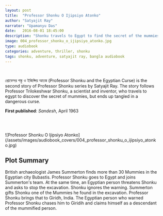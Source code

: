 ```yaml
---
layout: post
title:  "Professor Shonku O Ijipsiyo Atonko"
author: "Satyajit Ray"
narrator: "Upamanyu Das"
date:   2016-08-01 18:45:00
description: "Shonku travels to Egypt to find the secret of the mummies"
image: 004_professor_shonku_o_ijipsiyo_atonko.jpg
type: audiobook
categories: adventure, thriller, shonku
tags: shonku, adventure, satyajit ray, bangla audiobook
---
```


<br>

প্রোফেসর শঙ্কু ও ইজিপ্সিয় আতঙ্ক (Professor Shonku and the Egyptian Curse) is the second story of Professor Shonku series by Satyajit Ray. The story follows Professor Trilokeshwar Shonku, a scientist and inventor, who travels to egypt to discover the secret of mummies, but ends up tangled in a dangerous curse.

**First published**: _Sandesh_, April 1963

<br>

<audio src="http://audiobookfiles.upamanyu.in/004_professor_shonku_o_ijipsiyo_atonko.mp3" preload="auto"></audio>

<br>
![Professor Shonku O Ijipsiyo Atonko](/assets/images/audiobook_covers/004_professor_shonku_o_ijipsiyo_atonko.jpg)

Plot Summary
------------

British archaeologist James Summerton finds more than 30 Mummies in the Egyptian city Bubastis. Professor Shonku goes to Egypt and joins Summerton's team. At the same time, an Egyptian person threatens Shonku and asks to stop the excavation. Shonku ignores the warning. Summerton gifts Shonku one of the Mummies he found in the excavation. Professor Shonku brings that to Giridh, India. The Egyptian person who warned Professor Shonku chases him to Giridih and claims himself as a descendant of the mummified person.

[jekyll]:      http://jekyllrb.com
[jekyll-gh]:   https://github.com/jekyll/jekyll
[jekyll-help]: https://github.com/jekyll/jekyll-help
